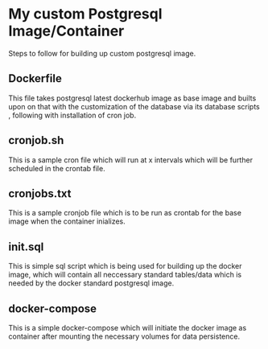# My custom Postgresql Image/Container

Steps to follow for building up custom postgresql image.

## Dockerfile
This file takes postgresql latest dockerhub image as base image and builts upon on that with the customization of the database via its database scripts , following with installation of cron job.

## cronjob.sh
This is a sample cron file which will run at x intervals which will be further scheduled in the crontab file.

## cronjobs.txt 
This is a sample cronjob file which is to be run as crontab for the base image when the container inializes.

## init.sql
This is simple sql script which is being used for building up the docker image, which will contain all neccessary standard tables/data which is needed by the docker standard postgresql image.

## docker-compose
This is a simple docker-compose which will initiate the docker image as container after mounting the necessary volumes for data persistence.
